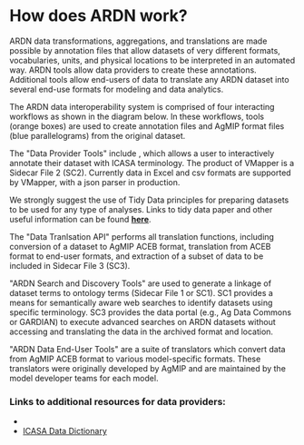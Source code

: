 # How does ARDN work?

ARDN data transformations, aggregations, and translations are made possible by annotation files that allow datasets of very different formats, vocabularies, units, and physical locations to be interpreted in an automated way. ARDN tools allow data providers to create these annotations. Additional tools allow end-users of data to translate any ARDN dataset into several end-use formats for modeling and data analytics.

The ARDN data interoperability system is comprised of four interacting workflows as shown in the diagram below. In these workflows, tools (orange boxes) are used to create annotation files and AgMIP format files (blue parallelograms) from the original dataset. 

<!--![image](https://github.com/agmip/ARDN/raw/master/docs/images/AgMIP_workflows.jpg) -->

The "Data Provider Tools" include <!--[VMapper](VMapper.md) -->, which allows a user to interactively annotate their dataset with ICASA terminology. The product of VMapper is a Sidecar File 2 (SC2). Currently data in Excel and csv formats are supported by VMapper, with a json parser in production. 

We strongly suggest the use of Tidy Data principles for preparing datasets to be used for any type of analyses. Links to tidy data paper and other useful information can be found **[here](TidyData.md)**.

The "Data Tranlsation API" performs all translation functions, including conversion of a dataset to AgMIP ACEB format, translation from ACEB format to end-user formats, and extraction of a subset of data to be included in Sidecar File 3 (SC3).

"ARDN Search and Discovery Tools" are used to generate a linkage of dataset terms to ontology terms (Sidecar File 1 or SC1). SC1 provides a means for semantically aware web searches to identify datasets using specific terminology. SC3 provides the data portal (e.g., Ag Data Commons or GARDIAN) to execute advanced searches on ARDN datasets without accessing and translating the data in the archived format and location.

"ARDN Data End-User Tools" are a suite of translators which convert data from AgMIP ACEB format to various model-specific formats. These translators were originally developed by AgMIP and are maintained by the model developer teams for each model.

### Links to additional resources for data providers:
- <!--[VMapper](VMapper.md) -->
- [ICASA Data Dictionary](http:/tinyurl.com/icasa-mvl)

